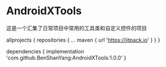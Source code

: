 # AndroidXTools
这是一个汇集了日常项目中常用的工具类和自定义控件的项目

allprojects { 
	repositories { 
		... 
		maven { url 'https://jitpack.io' } 
	} 
}
 
dependencies { 
 	 implementation 'com.github.BenShanYang:AndroidXTools:1.0.0' 
}

